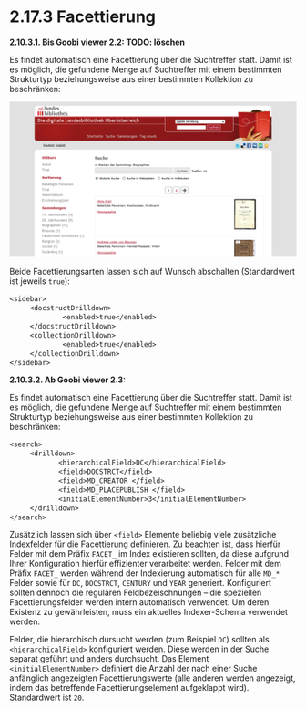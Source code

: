 # 2.17.3 Facettierung

**2.10.3.1. Bis Goobi viewer 2.2: TODO: löschen**

Es findet automatisch eine Facettierung über die Suchtreffer statt. Damit ist es möglich, die gefundene Menge auf Suchtreffer mit einem bestimmten Strukturtyp beziehungsweise aus einer bestimmten Kollektion zu beschränken:

![](../../.gitbook/assets/facettierung.png)

Beide Facettierungsarten lassen sich auf Wunsch abschalten \(Standardwert ist jeweils `true`\):

```markup
<sidebar>
     <docstructDrilldown>
             <enabled>true</enabled>
     </docstructDrilldown>
     <collectionDrilldown>
             <enabled>true</enabled>
     </collectionDrilldown>
</sidebar>
```

**2.10.3.2. Ab Goobi viewer 2.3:**

Es findet automatisch eine Facettierung über die Suchtreffer statt. Damit ist es möglich, die gefundene Menge auf Suchtreffer mit einem bestimmten Strukturtyp beziehungsweise aus einer bestimmten Kollektion zu beschränken:

```markup
<search>
     <drilldown>
            <hierarchicalField>DC</hierarchicalField>
            <field>DOCSTRCT</field>
            <field>MD_CREATOR </field>
            <field>MD_PLACEPUBLISH </field>
            <initialElementNumber>3</initialElementNumber>
     </drilldown>
</search>
```

Zusätzlich lassen sich über `<field>` Elemente beliebig viele zusätzliche Indexfelder für die Facettierung definieren. Zu beachten ist, dass hierfür Felder mit dem Präfix `FACET_` im Index existieren sollten, da diese aufgrund Ihrer Konfiguration hierfür effizienter verarbeitet werden. Felder mit dem Präfix `FACET_` werden während der Indexierung automatisch für alle `MD_*` Felder sowie für `DC`, `DOCSTRCT`, `CENTURY` und `YEAR` generiert. Konfiguriert sollten dennoch die regulären Feldbezeischnungen – die speziellen Facettierungsfelder werden intern automatisch verwendet. Um deren Existenz zu gewährleisten, muss ein aktuelles Indexer-Schema verwendet werden.

Felder, die hierarchisch dursucht werden \(zum Beispiel `DC`\) sollten als `<hierarchicalField>` konfiguriert werden. Diese werden in der Suche separat geführt und anders durchsucht. Das Element `<initialElementNumber>` definiert die Anzahl der nach einer Suche anfänglich angezeigten Facettierungswerte \(alle anderen werden angezeigt, indem das betreffende Facettierungselement aufgeklappt wird\). Standardwert ist `20`.

